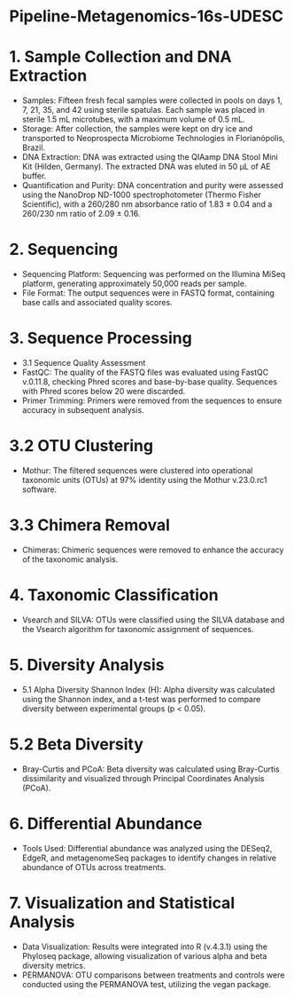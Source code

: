 # Pipeline-Metagenomics-16s-UDESC


# 1. Sample Collection and DNA Extraction
* Samples: Fifteen fresh fecal samples were collected in pools on days 1, 7, 21, 35, and 42 using sterile spatulas. Each sample was placed in sterile 1.5 mL microtubes, with a maximum volume of 0.5 mL.
* Storage: After collection, the samples were kept on dry ice and transported to Neoprospecta Microbiome Technologies in Florianópolis, Brazil.
* DNA Extraction: DNA was extracted using the QIAamp DNA Stool Mini Kit (Hilden, Germany). The extracted DNA was eluted in 50 μL of AE buffer.
* Quantification and Purity: DNA concentration and purity were assessed using the NanoDrop ND-1000 spectrophotometer (Thermo Fisher Scientific), with a 260/280 nm absorbance ratio of 1.83 ± 0.04 and a 260/230 nm ratio of 2.09 ± 0.16.

# 2. Sequencing
*  Sequencing Platform: Sequencing was performed on the Illumina MiSeq platform, generating approximately 50,000 reads per sample.
* File Format: The output sequences were in FASTQ format, containing base calls and associated quality scores.

# 3. Sequence Processing
* 3.1 Sequence Quality Assessment
* FastQC: The quality of the FASTQ files was evaluated using FastQC v.0.11.8, checking Phred scores and base-by-base quality. Sequences with Phred scores below 20 were discarded.
* Primer Trimming: Primers were removed from the sequences to ensure accuracy in subsequent analysis.

# 3.2 OTU Clustering
* Mothur: The filtered sequences were clustered into operational taxonomic units (OTUs) at 97% identity using the Mothur v.23.0.rc1 software.

# 3.3 Chimera Removal
* Chimeras: Chimeric sequences were removed to enhance the accuracy of the taxonomic analysis.

# 4. Taxonomic Classification
* Vsearch and SILVA: OTUs were classified using the SILVA database and the Vsearch algorithm for taxonomic assignment of sequences.

# 5. Diversity Analysis
* 5.1 Alpha Diversity
Shannon Index (H): Alpha diversity was calculated using the Shannon index, and a t-test was performed to compare diversity between experimental groups (p < 0.05).

# 5.2 Beta Diversity
* Bray-Curtis and PCoA: Beta diversity was calculated using Bray-Curtis dissimilarity and visualized through Principal Coordinates Analysis (PCoA).

# 6. Differential Abundance
* Tools Used: Differential abundance was analyzed using the DESeq2, EdgeR, and metagenomeSeq packages to identify changes in relative abundance of OTUs across treatments.

# 7. Visualization and Statistical Analysis
* Data Visualization: Results were integrated into R (v.4.3.1) using the Phyloseq package, allowing visualization of various alpha and beta diversity metrics.
* PERMANOVA: OTU comparisons between treatments and controls were conducted using the PERMANOVA test, utilizing the vegan package.

